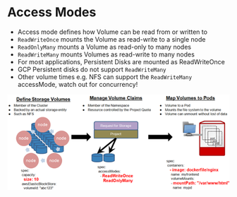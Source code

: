 # Access Modes

* Access mode defines how Volume can be read from or written to
* `ReadWriteOnce` mounts the Volume as read-write to a single node
* `ReadOnlyMany` mounts a Volume as read-only to many nodes
* `ReadWriteMany` mounts Volumes as read-write to many nodes
* For most applications, Persistent Disks are mounted as ReadWriteOnce
* GCP Persistent disks do not support `ReadWriteMany`
* Other volume times e.g. NFS can support the `ReadWriteMany` accessMode, watch out for concurrency!

[![](../media/access-modes.png)](https://www.openshift.com/blog/openshift-enterprise-3-evolving-paas-future)